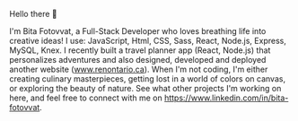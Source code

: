 Hello there 👋

I'm Bita Fotovvat, a Full-Stack Developer who loves breathing life into creative ideas!
I use: JavaScript, Html, CSS, Sass, React, Node.js, Express, MySQL, Knex.
I recently built a travel planner app (React, Node.js) that personalizes adventures and also designed, developed and deployed another website (www.renontario.ca).
When I'm not coding, I'm either creating culinary masterpieces, getting lost in a world of colors on canvas, or exploring the beauty of nature. 
See what other projects I'm working on here, and feel free to connect with me on https://www.linkedin.com/in/bita-fotovvat.


<!---
Bita-Fotovvat/Bita-Fotovvat is a ✨ special ✨ repository because its `README.md` (this file) appears on your GitHub profile.
You can click the Preview link to take a look at your changes.
--->
